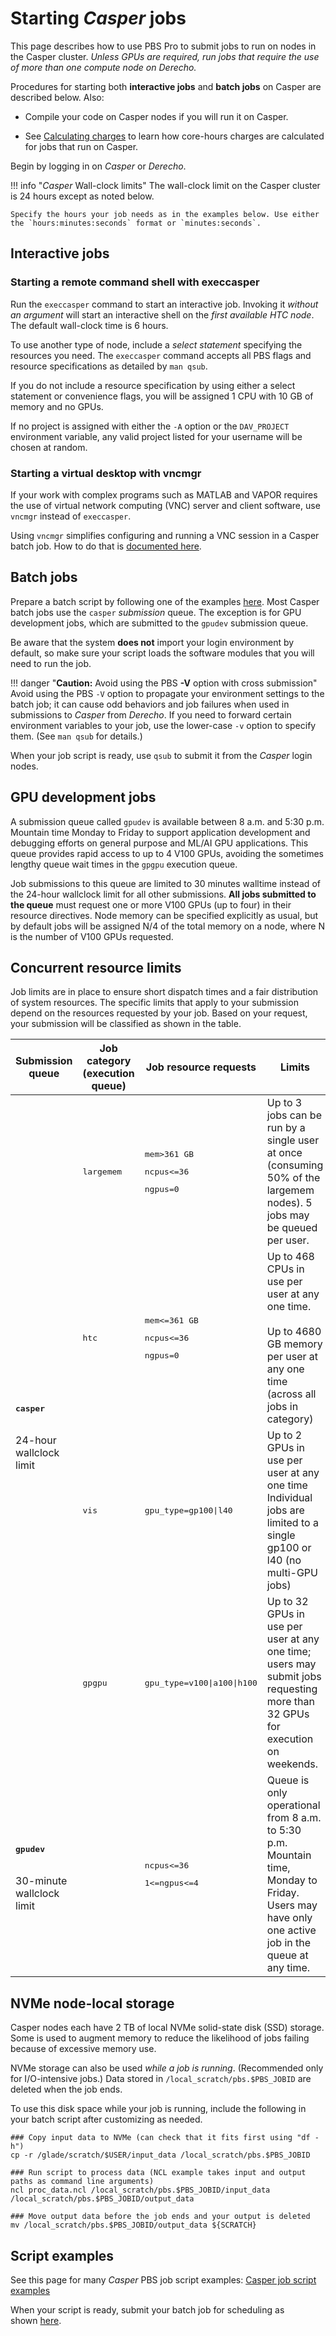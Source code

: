 # Starting *Casper* jobs

This page describes how to use PBS Pro to submit jobs to run on
nodes in the Casper cluster. *Unless GPUs are required, run jobs that
require the use of more than one compute node on Derecho.*

Procedures for starting both **interactive jobs** and **batch jobs** on
Casper are described below. Also:

- Compile your code on Casper nodes if you will run it on Casper.

- See [Calculating charges](../../../pbs/charging.md) to
  learn how core-hours charges are calculated for jobs that run on
  Casper.

Begin by logging in on *Casper* or *Derecho*.

!!! info "*Casper* Wall-clock limits"
    The wall-clock limit on the Casper cluster is 24 hours except as noted
    below.

    Specify the hours your job needs as in the examples below. Use either
    the `hours:minutes:seconds` format or `minutes:seconds`.


## Interactive jobs

### Starting a remote command shell with execcasper

Run the `execcasper` command to start an interactive job. Invoking
it *without an argument* will start an interactive shell on the *first
available HTC node*. The default wall-clock time is 6 hours.

To use another type of node, include a *select statement* specifying the
resources you need. The `execcasper` command accepts all PBS flags and
resource specifications as detailed by `man qsub`.

If you do not include a resource specification by using either a select
statement or convenience flags, you will be assigned 1 CPU with 10 GB of
memory and no GPUs.

If no project is assigned with either the `-A` option or
the `DAV_PROJECT` environment variable, any valid project listed for
your username will be chosen at random.

### Starting a virtual desktop with vncmgr

If your work with complex programs such as MATLAB and VAPOR requires the
use of virtual network computing (VNC) server and client software,
use `vncmgr` instead of `execcasper`.

Using `vncmgr` simplifies configuring and running a VNC session in a
Casper batch job. How to do that is [documented here](../remote-desktops.md).

## Batch jobs

Prepare a batch script by following one of the
examples [here](./casper-job-script-examples.md).
Most Casper batch
jobs use the `casper` *submission* queue. The exception is for GPU
development jobs, which are submitted to the `gpudev` submission queue.

Be aware that the system **does not** import your login environment by
default, so make sure your script loads the software modules that you
will need to run the job.

!!! danger "**Caution:**  Avoid using the PBS **-V** option with cross submission"
    Avoid using the PBS `-V` option to propagate your environment
    settings to the batch job; it can cause odd behaviors and job
    failures when used in submissions to *Casper* from *Derecho*. If
    you need to forward certain environment variables to your job, use
    the lower-case `-v` option to specify them. (See `man qsub` for
    details.)

When your job script is ready, use `qsub` to submit it from the *Casper*
login nodes.


## GPU development jobs

A submission queue called `gpudev` is available between 8 a.m. and 5:30
p.m. Mountain time Monday to Friday to support application development
and debugging efforts on general purpose and ML/AI GPU applications.
This queue provides rapid access to up to 4 V100 GPUs, avoiding the
sometimes lengthy queue wait times in the `gpgpu` execution queue.

Job submissions to this queue are limited to 30 minutes walltime instead
of the 24-hour wallclock limit for all other submissions. **All jobs
submitted to the queue** must request one or more V100 GPUs (up to four)
in their resource directives. Node memory can be specified  explicitly
as usual, but by default jobs will be assigned N/4 of the total memory
on a node, where N is the number of V100 GPUs requested.

## Concurrent resource limits

Job limits are in place to ensure short dispatch times and a fair
distribution of system resources. The specific limits that apply to your
submission depend on the resources requested by your job. Based on your
request, your submission will be classified as shown in the table.

<table>
  <colgroup>
    <col style="width: 17%" />
    <col style="width: 17%" />
    <col style="width: 30%" />
    <col style="width: 50%" />
  </colgroup>
  <thead>
    <tr class="header">
      <th><strong>Submission queue</strong></th>
      <th><strong>Job category</strong><br>(execution queue)</th>
      <th><strong>Job resource requests</strong></th>
      <th><strong>Limits</strong></th>
    </tr>
  </thead>
  <tbody>
    <tr class="odd">
      <td rowspan="4"><strong><pre>casper</pre></strong><br />
        24-hour wallclock limit</td>
      <td><pre>largemem</pre></td>
      <td>
        <pre>mem>361 GB</pre>
        <pre>ncpus<=36</pre>
        <pre>ngpus=0</pre>
      </td>
      <td>Up to 3 jobs can be run by a single user at once (consuming 50% of the largemem nodes).  5 jobs may be queued per user.</td>
    </tr>
    <tr class="even">
      <td><pre>htc</pre></td>
      <td>
        <pre>mem<=361 GB</pre>
        <pre>ncpus<=36</pre>
        <pre>ngpus=0</pre>
      </td>
      <td>Up to 468 CPUs in use per user at any one time.<br><br>
        Up to 4680 GB memory per user at any one time
        (across all jobs in category)</td>
    </tr>
    <tr class="odd">
      <td><pre>vis</pre></td>
      <td><pre>gpu_type=gp100|l40</pre></td>
      <td>Up to 2 GPUs in use per user at any one time<br />
        Individual jobs are limited to a single gp100 or l40 (no multi-GPU jobs)</td>
    </tr>
    <tr class="even">
      <td><pre>gpgpu</pre></td>
      <td><pre>gpu_type=v100|a100|h100</pre></td>
      <td>Up to 32 GPUs in use per user at any one time; users may submit jobs
        requesting more than 32 GPUs for execution on weekends.</td>
    </tr>
    <tr class="odd">
      <td><strong><pre>gpudev</pre></strong><br/>
        30-minute wallclock limit</td>
      <td></td>
      <td>
        <pre>ncpus<=36</pre>
        <pre>1<=ngpus<=4</pre>
      </td>
      <td>Queue is only operational from 8 a.m. to 5:30 p.m. Mountain time,
        Monday to Friday. Users may have only one active job in the queue at any
        time.</td>
    </tr>
  </tbody>
</table>

## NVMe node-local storage

Casper nodes each have 2 TB of local NVMe solid-state disk (SSD)
storage. Some is used to augment memory to reduce the likelihood of jobs
failing because of excessive memory use.

NVMe storage can also be used *while a job is running*. (Recommended
only for I/O-intensive jobs.) Data stored
in `/local_scratch/pbs.$PBS_JOBID` are deleted when the job ends.

To use this disk space while your job is running, include the following
in your batch script after customizing as needed.
```pre
### Copy input data to NVMe (can check that it fits first using "df -h")
cp -r /glade/scratch/$USER/input_data /local_scratch/pbs.$PBS_JOBID

### Run script to process data (NCL example takes input and output paths as command line arguments)
ncl proc_data.ncl /local_scratch/pbs.$PBS_JOBID/input_data /local_scratch/pbs.$PBS_JOBID/output_data

### Move output data before the job ends and your output is deleted
mv /local_scratch/pbs.$PBS_JOBID/output_data ${SCRATCH}
```

## Script examples

See this page for many *Casper* PBS job script examples:
[Casper job script examples](./casper-job-script-examples.md)

When your script is ready, submit your batch job for scheduling as shown [here](../../../pbs/index.md).

<!--  LocalWords:  Casper
 -->
